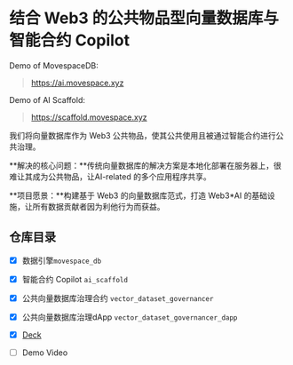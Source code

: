 # 结合 Web3 的公共物品型向量数据库与智能合约 Copilot

Demo of MovespaceDB:

> https://ai.movespace.xyz

Demo of AI Scaffold:

> https://scaffold.movespace.xyz

我们将向量数据库作为 Web3 公共物品，使其公共使用且被通过智能合约进行公共治理。

**解决的核心问题：**传统向量数据库的解决方案是本地化部署在服务器上，很难让其成为公共物品，让AI-related 的多个应用程序共享。

**项目愿景：**构建基于 Web3 的向量数据库范式，打造 Web3*AI 的基础设施，让所有数据贡献者因为利他行为而获益。

## 仓库目录

- [x] 数据引擎`movespace_db`

- [x] 智能合约 Copilot `ai_scaffold`

- [x] 公共向量数据库治理合约 `vector_dataset_governancer`

- [x] 公共向量数据库治理dApp `vector_dataset_governancer_dapp`

- [x] [Deck](deck.pdf)

- [ ] Demo Video
